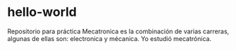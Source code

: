 # hello-world
Repositorio para práctica
Mecatronica es la combinación de varias carreras, algunas de ellas son: electronica y mécanica.  Yo estudió mecatrónica. 
